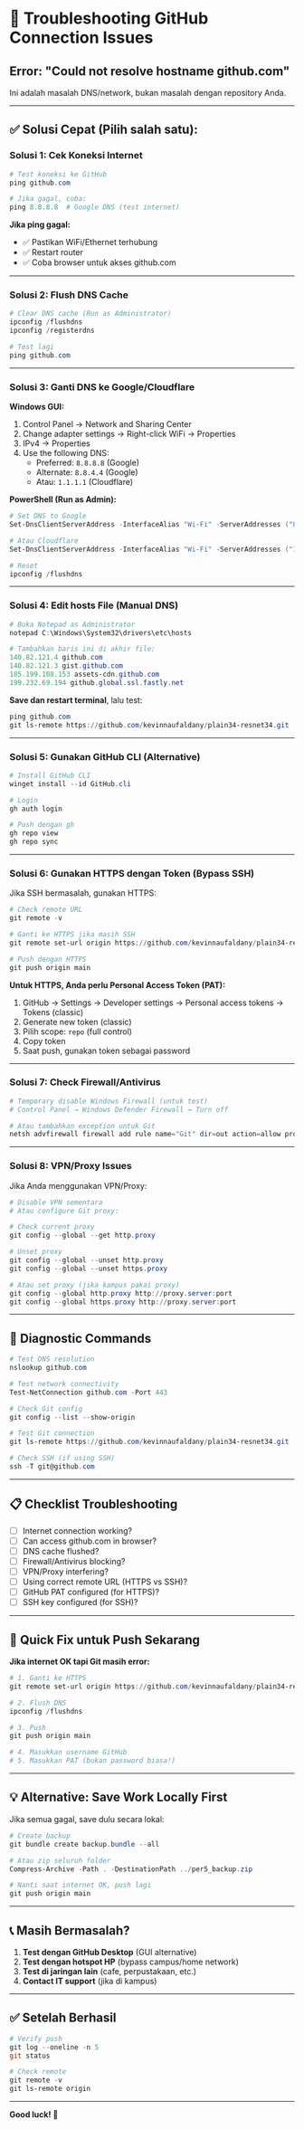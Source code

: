 # 🔧 Troubleshooting GitHub Connection Issues

## Error: "Could not resolve hostname github.com"

Ini adalah masalah DNS/network, bukan masalah dengan repository Anda.

---

## ✅ Solusi Cepat (Pilih salah satu):

### **Solusi 1: Cek Koneksi Internet**
```powershell
# Test koneksi ke GitHub
ping github.com

# Jika gagal, coba:
ping 8.8.8.8  # Google DNS (test internet)
```

**Jika ping gagal:**
- ✅ Pastikan WiFi/Ethernet terhubung
- ✅ Restart router
- ✅ Coba browser untuk akses github.com

---

### **Solusi 2: Flush DNS Cache**
```powershell
# Clear DNS cache (Run as Administrator)
ipconfig /flushdns
ipconfig /registerdns

# Test lagi
ping github.com
```

---

### **Solusi 3: Ganti DNS ke Google/Cloudflare**

**Windows GUI:**
1. Control Panel → Network and Sharing Center
2. Change adapter settings → Right-click WiFi → Properties
3. IPv4 → Properties
4. Use the following DNS:
   - Preferred: `8.8.8.8` (Google)
   - Alternate: `8.8.4.4` (Google)
   - Atau: `1.1.1.1` (Cloudflare)

**PowerShell (Run as Admin):**
```powershell
# Set DNS to Google
Set-DnsClientServerAddress -InterfaceAlias "Wi-Fi" -ServerAddresses ("8.8.8.8","8.8.4.4")

# Atau Cloudflare
Set-DnsClientServerAddress -InterfaceAlias "Wi-Fi" -ServerAddresses ("1.1.1.1","1.0.0.1")

# Reset
ipconfig /flushdns
```

---

### **Solusi 4: Edit hosts File (Manual DNS)**

```powershell
# Buka Notepad as Administrator
notepad C:\Windows\System32\drivers\etc\hosts

# Tambahkan baris ini di akhir file:
140.82.121.4 github.com
140.82.121.3 gist.github.com
185.199.108.153 assets-cdn.github.com
199.232.69.194 github.global.ssl.fastly.net
```

**Save dan restart terminal**, lalu test:
```powershell
ping github.com
git ls-remote https://github.com/kevinnaufaldany/plain34-resnet34.git
```

---

### **Solusi 5: Gunakan GitHub CLI (Alternative)**

```powershell
# Install GitHub CLI
winget install --id GitHub.cli

# Login
gh auth login

# Push dengan gh
gh repo view
gh repo sync
```

---

### **Solusi 6: Gunakan HTTPS dengan Token (Bypass SSH)**

Jika SSH bermasalah, gunakan HTTPS:

```powershell
# Check remote URL
git remote -v

# Ganti ke HTTPS jika masih SSH
git remote set-url origin https://github.com/kevinnaufaldany/plain34-resnet34.git

# Push dengan HTTPS
git push origin main
```

**Untuk HTTPS, Anda perlu Personal Access Token (PAT):**
1. GitHub → Settings → Developer settings → Personal access tokens → Tokens (classic)
2. Generate new token (classic)
3. Pilih scope: `repo` (full control)
4. Copy token
5. Saat push, gunakan token sebagai password

---

### **Solusi 7: Check Firewall/Antivirus**

```powershell
# Temporary disable Windows Firewall (untuk test)
# Control Panel → Windows Defender Firewall → Turn off

# Atau tambahkan exception untuk Git
netsh advfirewall firewall add rule name="Git" dir=out action=allow program="C:\Program Files\Git\bin\git.exe"
```

---

### **Solusi 8: VPN/Proxy Issues**

Jika Anda menggunakan VPN/Proxy:

```powershell
# Disable VPN sementara
# Atau configure Git proxy:

# Check current proxy
git config --global --get http.proxy

# Unset proxy
git config --global --unset http.proxy
git config --global --unset https.proxy

# Atau set proxy (jika kampus pakai proxy)
git config --global http.proxy http://proxy.server:port
git config --global https.proxy http://proxy.server:port
```

---

## 🧪 Diagnostic Commands

```powershell
# Test DNS resolution
nslookup github.com

# Test network connectivity
Test-NetConnection github.com -Port 443

# Check Git config
git config --list --show-origin

# Test Git connection
git ls-remote https://github.com/kevinnaufaldany/plain34-resnet34.git

# Check SSH (if using SSH)
ssh -T git@github.com
```

---

## 📋 Checklist Troubleshooting

- [ ] Internet connection working?
- [ ] Can access github.com in browser?
- [ ] DNS cache flushed?
- [ ] Firewall/Antivirus blocking?
- [ ] VPN/Proxy interfering?
- [ ] Using correct remote URL (HTTPS vs SSH)?
- [ ] GitHub PAT configured (for HTTPS)?
- [ ] SSH key configured (for SSH)?

---

## 🎯 Quick Fix untuk Push Sekarang

**Jika internet OK tapi Git masih error:**

```powershell
# 1. Ganti ke HTTPS
git remote set-url origin https://github.com/kevinnaufaldany/plain34-resnet34.git

# 2. Flush DNS
ipconfig /flushdns

# 3. Push
git push origin main

# 4. Masukkan username GitHub
# 5. Masukkan PAT (bukan password biasa!)
```

---

## 💡 Alternative: Save Work Locally First

Jika semua gagal, save dulu secara lokal:

```powershell
# Create backup
git bundle create backup.bundle --all

# Atau zip seluruh folder
Compress-Archive -Path . -DestinationPath ../per5_backup.zip

# Nanti saat internet OK, push lagi
git push origin main
```

---

## 📞 Masih Bermasalah?

1. **Test dengan GitHub Desktop** (GUI alternative)
2. **Test dengan hotspot HP** (bypass campus/home network)
3. **Test di jaringan lain** (cafe, perpustakaan, etc.)
4. **Contact IT support** (jika di kampus)

---

## ✅ Setelah Berhasil

```powershell
# Verify push
git log --oneline -n 5
git status

# Check remote
git remote -v
git ls-remote origin
```

---

**Good luck! 🚀**
